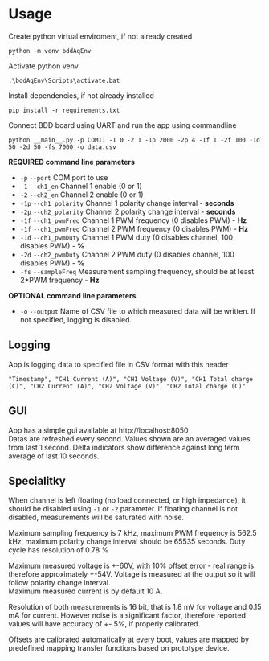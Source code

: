 # Usage
Create python virtual enviroment, if not already created
```
python -m venv bddAqEnv
```

Activate python venv
```
.\bddAqEnv\Scripts\activate.bat 
```

Install dependencies, if not already installed

```
pip install -r requirements.txt
```

Connect BDD board using UART and run the app using commandline
```
python __main__.py -p COM11 -1 0 -2 1 -1p 2000 -2p 4 -1f 1 -2f 100 -1d 50 -2d 50 -fs 7000 -o data.csv 
```

**REQUIRED command line parameters**
- `-p` `--port` COM port to use
- `-1` `--ch1_en` Channel 1 enable (0 or 1)
- `-2` `--ch2_en` Channel 2 enable (0 or 1)
- `-1p` `--ch1_polarity` Channel 1 polarity change interval - **seconds**
- `-2p` `--ch2_polarity` Channel 2 polarity change interval - **seconds**
- `-1f` `--ch1_pwmFreq` Channel 1 PWM frequency (0 disables PWM) - **Hz**
- `-1f` `--ch1_pwmFreq` Channel 2 PWM frequency (0 disables PWM) - **Hz**
- `-1d` `--ch1_pwmDuty` Channel 1 PWM duty (0 disables channel, 100 disables PWM) - **%**
- `-2d` `--ch2_pwmDuty` Channel 2 PWM duty (0 disables channel, 100 disables PWM) - **%**
- `-fs` `--sampleFreq` Measurement sampling frequency, should be at least 2*PWM frequency - **Hz**

**OPTIONAL command line parameters**
- `-o` `--output` Name of CSV file to which measured data will be written. If not specified, logging is disabled.

## Logging

App is logging data to specified file in CSV format with this header
```
"Timestamp", "CH1 Current (A)", "CH1 Voltage (V)", "CH1 Total charge (C)", "CH2 Current (A)", "CH2 Voltage (V)", "CH2 Total charge (C)"
```

## GUI
App has a simple gui available at http://localhost:8050  
Datas are refreshed every second. Values shown are an averaged values from last 1 second. Delta indicators show difference against long term average of last 10 seconds.

## Specialitky

When channel is left floating (no load connected, or high impedance), it should be disabled using `-1` or `-2` parameter. If floating channel is not disabled, measurements will be saturated with noise.

Maximum sampling frequency is 7 kHz, maximum PWM frequency is 562.5 kHz, maximum polarity change interval should be 65535 seconds. Duty cycle has resolution of 0.78 %

Maximum measured voltage is +-60V, with 10% offset error - real range is therefore approximately +-54V. Voltage is measured at the output so it will follow polarity change interval.  
Maximum measured current is by default 10 A.  

Resolution of both measurements is 16 bit, that is 1.8 mV for voltage and 0.15 mA for current. However noise is a significant factor, therefore reported values will have accuracy of +- 5%, if properly calibrated.

Offsets are calibrated automatically at every boot, values are mapped by predefined mapping transfer functions based on prototype device.